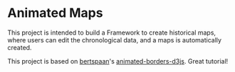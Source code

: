 # Animated Maps

This project is intended to build a Framework to create historical maps, where users can edit the chronological data, and a maps is automatically created.

This project is based on [bertspaan](https://github.com/bertspaan)'s [animated-borders-d3js](https://github.com/maptime-ams/animated-borders-d3js). Great tutorial!